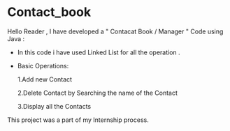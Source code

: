 # Contact_book

Hello Reader , 
I have developed a " Contacat Book / Manager " Code using Java : 
- In this code i have used Linked List for all the operation .
- Basic Operations:

    1.Add new Contact
  
    2.Delete Contact by Searching the name of the Contact
  
    3.Display all the Contacts

This project was a part of my Internship process.
